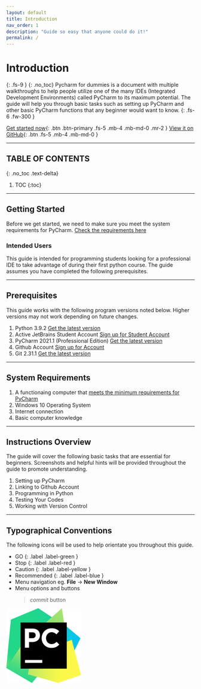 ```yaml
---
layout: default
title: Introduction
nav_order: 1
description: "Guide so easy that anyone could do it!"
permalink: /
---
```


# Introduction
{: .fs-9 }
{: .no_toc}
Pycharm for dummies is a document with multiple walkthroughs to help people utilize one of the many IDEs (Integrated Development Environments) called PyCharm to its maximum potential. The guide will help you through basic tasks such as setting up PyCharm and other basic PyCharm functions that any beginner would want to know.
{: .fs-6 .fw-300 }

[Get started now](#getting-started){: .btn .btn-primary .fs-5 .mb-4 .mb-md-0 .mr-2 } [View it on GitHub](https://github.com/harryseo1992/Pycharm-For-Dummies){: .btn .fs-5 .mb-4 .mb-md-0 }

---

## TABLE OF CONTENTS
{: .no_toc .text-delta}
1. TOC
{:toc}

---

## Getting Started

Before we get started, we need to make sure you meet the system requirements for PyCharm. [Check the requirements here](https://www.msvu.ca/campus-life/campus-services/it-services/software-catalogue/pycharm/)

### Intended Users

This guide is intended for programming students looking for a professional IDE to take advantage of during their first python course. The guide assumes you have completed the following prerequisites. 

---

## Prerequisites

This guide works with the following program versions noted below. Higher versions may not work depending on future changes.

1. Python 3.9.2 [Get the latest version](https://www.python.org/downloads/)
2. Active JetBrains Student Account [Sign up for Student Account](https://account.jetbrains.com/login)
3. PyCharm 2021.1 (Professional Edition) [Get the latest version](https://www.jetbrains.com/pycharm/download/)
4. Github Account [Sign up for Account](https://github.com/)
5. Git 2.31.1 [Get the latest version](https://git-scm.com/)

---

## System Requirements

1. A functionaing computer that [meets the minimum requirements for PyCharm](https://www.jetbrains.com/help/pycharm/installation-guide.html#requirements)
2. Windows 10 Operating System
3. Internet connection
4. Basic computer knowledge

---

## Instructions Overview

The guide will cover the following basic tasks that are essential for beginners. Screenshots and helpful hints will be provided throughout the guide to promote understanding.

1. Setting up PyCharm
2. Linking to Github Account 
3. Programming in Python
4. Testing Your Codes
5. Working with Version Control

---

## Typographical Conventions

The following icons will be used to help orientate you throughout this guide.

- GO {: .label .label-green }
- Stop {: .label .label-red }
- Caution {: .label .label-yellow }
- Recommended {: .label .label-blue }
- Menu navigation eg. **File** -> **New Window**
- Menu options and buttons 
  > *commit* button
  

![pycharm-logo](https://github.com/harryseo1992/Pycharm-For-Dummies/blob/gh-pages/assets/images/PyCharm-Icon-Small.png?raw=true "Pycharm logo")
